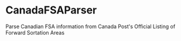 # CanadaFSAParser
Parse Canadian FSA information from Canada Post's Official Listing of Forward Sortation Areas
